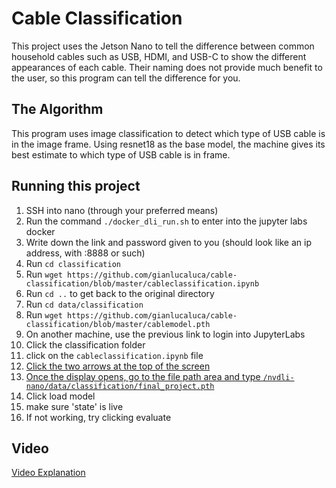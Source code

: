 # Cable Classification

This project uses the Jetson Nano to tell the difference between common household cables such as USB, HDMI, and USB-C to show the different appearances of each cable.
Their naming does not provide much benefit to the user, so this program can tell the difference for you.

## The Algorithm

This program uses image classification to detect which type of USB cable is in the image frame. Using resnet18 as the base model, the machine gives its best estimate to which type of USB cable is in frame.

## Running this project

1. SSH into nano (through your preferred means)
2. Run the command `./docker_dli_run.sh` to enter into the jupyter labs docker
3. Write down the link and password given to you (should look like an ip address, with :8888 or such)
4. Run `cd classification`
5. Run `wget https://github.com/gianlucaluca/cable-classification/blob/master/cableclassification.ipynb`
6. Run `cd ..` to get back to the original directory
7. Run `cd data/classification`
8. Run `wget https://github.com/gianlucaluca/cable-classification/blob/master/cablemodel.pth`
9. On another machine, use the previous link to login into JupyterLabs 
10. Click the classification folder
11. click on the `cableclassification.ipynb` file
12. [Click the two arrows at the top of the screen](https://i.imgur.com/j1BchcY.png)
13. [Once the display opens, go to the file path area and type `/nvdli-nano/data/classification/final_project.pth`](https://i.imgur.com/T0BFU2i.png)
14. Click load model
15. make sure 'state' is live
16. If not working, try clicking evaluate

## Video

[Video Explanation](https://youtu.be/8AT4mmfRHiw)
